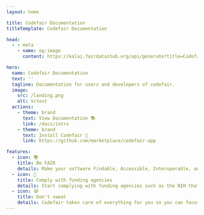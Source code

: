```yaml
---
layout: home

title: Codefair Documentation
titleTemplate: Codefair Documentation

head:
  - - meta
    - name: og:image
      content: https://kalai.fairdataihub.org/api/generate?title=Codefair%20Documentation&description=&app=codefair&org=fairdataihub

hero:
  name: Codefair Documentation
  text: ''
  tagline: Documentation for users and developers of codefair.
  image:
    src: /landing.png
    alt: Vitest
  actions:
    - theme: brand
      text: View Documentation 📚
      link: /docs/intro
    - theme: brand
      text: Install Codefair 🚀
      link: https://github.com/marketplace/codefair-app

features:
  - icon: 📚
    title: Be FAIR
    details: Make your software Findable, Accessible, Interoperable, and Reusable (FAIR) to enhance its reusability and make it citable.
  - icon: 📝
    title: Comply with funding agencies
    details: Start complying with funding agencies such as the NIH that are progressively requiring all research outputs to be FAIR.
  - icon: 😅
    title: Don't sweat
    details: Codefair takes care of everything for you so you can focus on the goals of your software.
---
```

